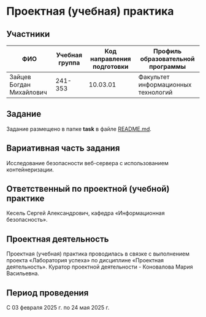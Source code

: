 # Проектная (учебная) практика

## Участники

| ФИО | Учебная группа | Код направления подготовки | Профиль образовательной программы |
|-|-|-|-|
| Зайцев Богдан Михайлович | 241-353 | 10.03.01 | Факультет информационных технологий |

## Задание

Задание размещено в папке **task** в файле [README.md](task/README.md).

## Вариативная часть задания

Исследование безопасности веб-сервера с использованием контейнеризации.

## Ответственный по проектной (учебной) практике

Кесель Сергей Александрович, кафедра «Информационная безопасность».

## Проектная деятельность

Проектная (учебная) практика проводилась в связке с выполнением проекта «Лаборатория успеха» по дисциплине «Проектная деятельность». Куратор проектной деятельности - Коновалова Мария Васильевна.


## Период проведения

С 03 февраля 2025 г. по 24 мая 2025 г.
